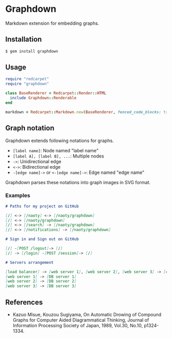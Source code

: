 # Graphdown

Markdown extension for embedding graphs.

## Installation

```sh
$ gem install graphdown
```

## Usage

```rb
require "redcarpet"
require "graphdown"

class BaseRenderer < Redcarpet::Render::HTML
  include Graphdown::Renderable
end

markdown = Redcarpet::Markdown.new(BaseRenderer, fenced_code_blocks: true)
```

## Graph notation

Graphdown extends following notations for graphs.

- `[label name]`: Node named "label name"
- `[label A], [label B], ...`: Multiple nodes
- `->`: Unidirectional edge
- `<->`: Bidirectional edge
- `-[edge name]->` or `<-[edge name]->`: Edge named "edge name"

Graphdown parses these notations into graph images in SVG format.

### Examples

```markdown
# Paths for my project on GitHub

[/] <-> [/naoty] <-> [/naoty/graphdown]
[/] <-> [/naoty/graphdown]
[/] <-> [/search] -> [/naoty/graphdown]
[/] <-> [/notifications] -> [/naoty/graphdown]
```

```markdown
# Sign in and Sign out on GitHub

[/] -[POST /logout]-> [/]
[/] -> [/login] -[POST /session]-> [/]
```

```markdown
# Servers arrangement

[load balancer] -> [web server 1], [web server 2], [web server 3] -> [cache server]
[web server 1] -> [DB server 1]
[web server 2] -> [DB server 2]
[web server 3] -> [DB server 3]
```

## References

- Kazuo Misue, Kouzou Sugiyama, On Automatic Drowing of Compound Graphs for Computer Aided Diagrammatical Thinking, Journal of Information Processing Society of Japan, 1989, Vol.30, No.10, p1324-1334.

